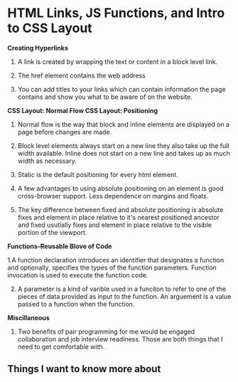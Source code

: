 # HTML Links, JS Functions, and Intro to CSS Layout

**Creating Hyperlinks**

1. A link is created by wrapping the text or content in a block level link. 

2. The href element contains the web address

3. You can add titles to your links which can contain information the page contains and show you what to be aware of on the website.

**CSS Layout: Normal Flow CSS Layout: Positioning**

1. Normal flow is the way that block and inline elements are displayed on a page before changes are made. 

2. Block level elements always start on a new line they also take up the full width available. Inline does not start on a new line and takes up as much width as necessary.

3. Static is the default positioning for every html element.

4. A few advantages to using absolute positioning on an element is good cross-browser support. Less dependence on margins and floats.

5. The key difference between fixed and absolute positioning is absolute fixes and element in place relative to it's nearest positioned ancestor and fixed usutlally fixes and element in place relative to the visible portion of the viewport.

**Functions-Reusable Blove of Code**

1.A function declaration introduces an identifier that designates a function and optionally, specifies the types of the function parameters. Function invocation is used to execute the function code.

2. A parameter is a kind of varible used in a funciton to refer to one of the pieces of data provided as input to the function. An arguement is a value passed to a function when the function.

**Miscillaneous**

1. Two benefits of pair programming for me would be engaged collaboration and job interview readiness. Those are both things that I need to get comfortable with.


## Things I want to know more about